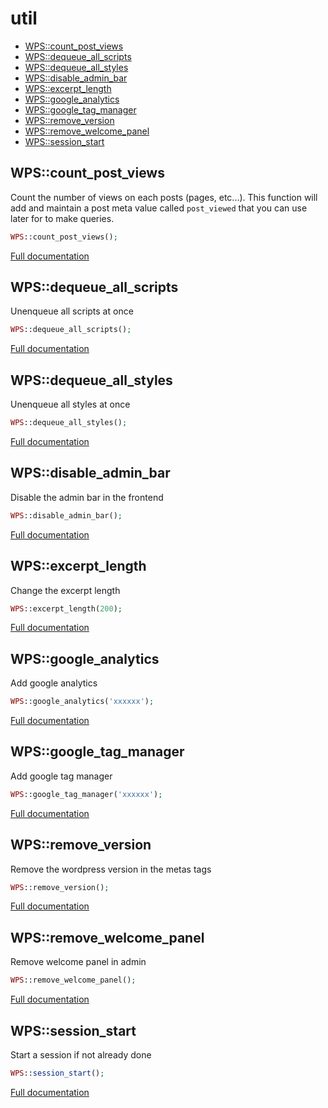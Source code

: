 # util

- [WPS::count_post_views](#WPS_count_post_views)
- [WPS::dequeue_all_scripts](#WPS_dequeue_all_scripts)
- [WPS::dequeue_all_styles](#WPS_dequeue_all_styles)
- [WPS::disable_admin_bar](#WPS_disable_admin_bar)
- [WPS::excerpt_length](#WPS_excerpt_length)
- [WPS::google_analytics](#WPS_google_analytics)
- [WPS::google_tag_manager](#WPS_google_tag_manager)
- [WPS::remove_version](#WPS_remove_version)
- [WPS::remove_welcome_panel](#WPS_remove_welcome_panel)
- [WPS::session_start](#WPS_session_start)
<a name="WPS_count_post_views"></a>
## WPS::count_post_views
Count the number of views on each posts (pages, etc...).
This function will add and maintain a post meta value called `post_viewed` that you can use later for to make queries.

```php
WPS::count_post_views();
```

[Full documentation](/doc/src/functions/util/count_post_views.md)

<a name="WPS_dequeue_all_scripts"></a>
## WPS::dequeue_all_scripts
Unenqueue all scripts at once

```php
WPS::dequeue_all_scripts();
```

[Full documentation](/doc/src/functions/util/dequeue_all_scripts.md)

<a name="WPS_dequeue_all_styles"></a>
## WPS::dequeue_all_styles
Unenqueue all styles at once

```php
WPS::dequeue_all_styles();
```

[Full documentation](/doc/src/functions/util/dequeue_all_styles.md)

<a name="WPS_disable_admin_bar"></a>
## WPS::disable_admin_bar
Disable the admin bar in the frontend

```php
WPS::disable_admin_bar();
```

[Full documentation](/doc/src/functions/util/disable_admin_bar.md)

<a name="WPS_excerpt_length"></a>
## WPS::excerpt_length
Change the excerpt length

```php
WPS::excerpt_length(200);
```

[Full documentation](/doc/src/functions/util/excerpt_length.md)

<a name="WPS_google_analytics"></a>
## WPS::google_analytics
Add google analytics

```php
WPS::google_analytics('xxxxxx');
```

[Full documentation](/doc/src/functions/util/google_analytics.md)

<a name="WPS_google_tag_manager"></a>
## WPS::google_tag_manager
Add google tag manager

```php
WPS::google_tag_manager('xxxxxx');
```

[Full documentation](/doc/src/functions/util/google_tag_manager.md)

<a name="WPS_remove_version"></a>
## WPS::remove_version
Remove the wordpress version in the metas tags

```php
WPS::remove_version();
```

[Full documentation](/doc/src/functions/util/remove_version.md)

<a name="WPS_remove_welcome_panel"></a>
## WPS::remove_welcome_panel
Remove welcome panel in admin

```php
WPS::remove_welcome_panel();
```

[Full documentation](/doc/src/functions/util/remove_welcome_panel.md)

<a name="WPS_session_start"></a>
## WPS::session_start
Start a session if not already done

```php
WPS::session_start();
```

[Full documentation](/doc/src/functions/util/session_start.md)
